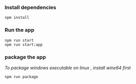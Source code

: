 ### Install dependencies
```
npm install
```
### Run the app 
```
npm run start
npm run start:app
```
### package the app
*To package windows executable on linux , install wine64 first*
```
npm run package
```